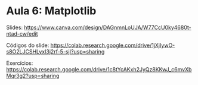 # Aula 6: Matplotlib

Slides: https://www.canva.com/design/DAGnmnLoUJA/W77CcU0ky4680t-ntad-cw/edit

Códigos do slide: https://colab.research.google.com/drive/1jXjIywO-s8O2LJCSHLyxI3j2rf-5-sjI?usp=sharing

Exercícios: https://colab.research.google.com/drive/1c8tYcAKxh2JyQz8KKwJ_c6mvXbMqr3g2?usp=sharing
